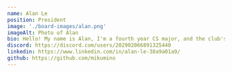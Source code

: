 ```yaml
---
name: Alan Le
position: President
image: './board-images/alan.png'
imageAlt: Photo of Alan
bio: Hello! My name is Alan, I'm a fourth year CS major, and the club's vice president! I've been studying Japanese for a year now, mostly through watching anime and reading books and VN's. I started learning it because I like anime and thought it would be cool to just understand it one day. Some of my favorites are Bloom into You, Bocchi the Rock, and Oddtaxi. Ssome of my hobbies outside of Japanese are coffee and programming. Feel free to reach out if u wanna chat about something!
discord: https://discord.com/users/202902066891325440
linkedin: https://www.linkedin.com/in/alan-le-38a9a01a9/
github: https://github.com/mikumino
---
```

